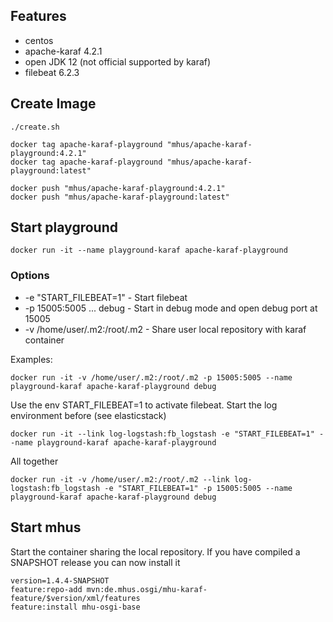 ## Features

* centos
* apache-karaf 4.2.1
* open JDK 12 (not official supported by karaf)
* filebeat 6.2.3

## Create Image

```
./create.sh

docker tag apache-karaf-playground "mhus/apache-karaf-playground:4.2.1"
docker tag apache-karaf-playground "mhus/apache-karaf-playground:latest"

docker push "mhus/apache-karaf-playground:4.2.1"
docker push "mhus/apache-karaf-playground:latest"
```

## Start playground
```
docker run -it --name playground-karaf apache-karaf-playground
```
### Options

* -e "START_FILEBEAT=1" - Start filebeat
* -p 15005:5005 ... debug - Start in debug mode and open debug port at 15005
* -v /home/user/.m2:/root/.m2 - Share user local repository with karaf container

Examples:

```
docker run -it -v /home/user/.m2:/root/.m2 -p 15005:5005 --name playground-karaf apache-karaf-playground debug
```

Use the env START_FILEBEAT=1 to activate filebeat. Start the log environment before (see elasticstack)

```
docker run -it --link log-logstash:fb_logstash -e "START_FILEBEAT=1" --name playground-karaf apache-karaf-playground
```

All together

```
docker run -it -v /home/user/.m2:/root/.m2 --link log-logstash:fb_logstash -e "START_FILEBEAT=1" -p 15005:5005 --name playground-karaf apache-karaf-playground debug
```

## Start mhus

Start the container sharing the local repository. If you have compiled a SNAPSHOT release you can now install it

```
version=1.4.4-SNAPSHOT
feature:repo-add mvn:de.mhus.osgi/mhu-karaf-feature/$version/xml/features
feature:install mhu-osgi-base
```

